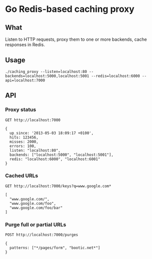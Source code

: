 # Go Redis-based caching proxy

## What

Listen to HTTP requests, proxy them to one or more backends, cache responses in Redis.

## Usage

    ./caching_proxy --listen=localhost:80 --backends=localhost:5000,localhost:5001 --redis=localhost:6000 --api=localhost:7000
    
## API

### Proxy status

    GET http://localhost:7000
   
    {
      up_since: '2013-05-03 18:09:17 +0100',
      hits: 123456,
      misses: 2000,
      errors: 100,
      listen: "localhost:80",
      backends: ["localhost:5000", "localhost:5001"],
      redis: "localhost:6000", "localhost:6001"
    }

### Cached URLs

    GET http://localhost:7000/keys?q=www.google.com*
    
    [
      "www.google.com/",
      "www.google.com/foo",
      "www.google.com/foo/bar"
    ]

### Purge full or partial URLs

    POST http://localhost:7000/purges
    
    {
      patterns: ["*/pages/form", "bootic.net*"]
    }